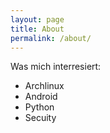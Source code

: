 ```yaml
---
layout: page
title: About
permalink: /about/
---
```


Was mich interresiert:
 - Archlinux
 - Android
 - Python
 - Secuity
 

